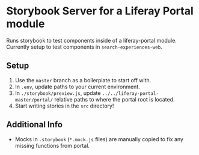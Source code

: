# Storybook Server for a Liferay Portal module

Runs storybook to test components inside of a liferay-portal module. Currently setup to test components in `search-experiences-web`.

## Setup

1. Use the `master` branch as a boilerplate to start off with.
1. In `.env`, update paths to your current environment.
1. In `./storybook/preview.js`, update `../../liferay-portal-master/portal/` relative paths to where the portal root is located.
1. Start writing stories in the `src` directory!

## Additional Info

- Mocks in `.storybook` (`*.mock.js` files) are manually copied to fix any missing functions from portal.
